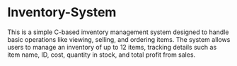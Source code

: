 # Inventory-System
This is a simple C-based inventory management system designed to handle basic operations like viewing, selling, and ordering items. The system allows users to manage an inventory of up to 12 items, tracking details such as item name, ID, cost, quantity in stock, and total profit from sales.
